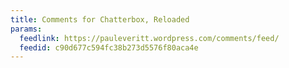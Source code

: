 ```yaml
---
title: Comments for Chatterbox, Reloaded
params:
  feedlink: https://pauleveritt.wordpress.com/comments/feed/
  feedid: c90d677c594fc38b273d5576f80aca4e
---
```

